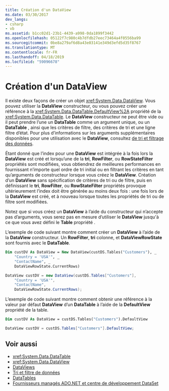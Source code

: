 ```yaml
---
title: Création d'un DataView
ms.date: 03/30/2017
dev_langs:
- csharp
- vb
ms.assetid: b1cc02d1-23b1-4439-a998-0da1899f3442
ms.openlocfilehash: 05122f7c980c4b7dfdb27eec73464a4f0556ba99
ms.sourcegitcommit: 0be8a279af6d8a43e03141e349d3efd5d35f8767
ms.translationtype: MT
ms.contentlocale: fr-FR
ms.lasthandoff: 04/18/2019
ms.locfileid: "59096678"
---
```

# <a name="creating-a-dataview"></a>Création d'un DataView
Il existe deux façons de créer un objet <xref:System.Data.DataView>. Vous pouvez utiliser la **DataView** constructeur, ou vous pouvez créer une référence à la <xref:System.Data.DataTable.DefaultView%2A> propriété de la <xref:System.Data.DataTable>. Le **DataView** constructeur ne peut être vide ou il peut prendre l’une un **DataTable** comme un argument unique, ou un **DataTable** , ainsi que les critères de filtre, des critères de tri et une ligne filtre d’état. Pour plus d’informations sur les arguments supplémentaires disponibles pour une utilisation avec le **DataView**, consultez [de tri et filtrage des données](../../../../../docs/framework/data/adonet/dataset-datatable-dataview/sorting-and-filtering-data.md).  
  
 Étant donné que l’index pour une **DataView** est intégrée à la fois lors la **DataView** est créé et lorsqu’une de la **tri**, **RowFilter**, ou  **RowStateFilter** propriétés sont modifiées, vous obtiendrez de meilleures performances en fournissant n’importe quel ordre de tri initial ou en filtrant les critères en tant qu’arguments de constructeur lorsque vous créez le **DataView**. Création d’un **DataView** sans spécification de critères de tri ou de filtre, puis en définissant le **tri**, **RowFilter**, ou **RowStateFilter** propriétés provoque ultérieurement l’index doit être générée au moins deux fois : une fois lors de la **DataView** est créé, et à nouveau lorsque toutes les propriétés de tri ou de filtre sont modifiées.  
  
 Notez que si vous créez un **DataView** à l’aide du constructeur qui n’accepte pas d’arguments, vous serez pas en mesure d’utiliser le **DataView** jusqu'à ce que vous avez défini le **Table** propriété .  
  
 L’exemple de code suivant montre comment créer un **DataView** à l’aide de la **DataView** constructeur. Un **RowFilter**, **tri** colonne, et **DataViewRowState** sont fournis avec le **DataTable**.  
  
```vb  
Dim custDV As DataView = New DataView(custDS.Tables("Customers"), _  
    "Country = 'USA'", _  
    "ContactName", _  
    DataViewRowState.CurrentRows)  
```  
  
```csharp  
DataView custDV = new DataView(custDS.Tables["Customers"],   
    "Country = 'USA'",   
    "ContactName",   
    DataViewRowState.CurrentRows);  
```  
  
 L’exemple de code suivant montre comment obtenir une référence à la valeur par défaut **DataView** d’un **DataTable** à l’aide de la **DefaultView** propriété de la table.  
  
```vb  
Dim custDV As DataView = custDS.Tables("Customers").DefaultView  
```  
  
```csharp  
DataView custDV = custDS.Tables["Customers"].DefaultView;  
```  
  
## <a name="see-also"></a>Voir aussi

- <xref:System.Data.DataTable>
- <xref:System.Data.DataView>
- [DataViews](../../../../../docs/framework/data/adonet/dataset-datatable-dataview/dataviews.md)
- [Tri et filtre de données](../../../../../docs/framework/data/adonet/dataset-datatable-dataview/sorting-and-filtering-data.md)
- [DataTables](../../../../../docs/framework/data/adonet/dataset-datatable-dataview/datatables.md)
- [Fournisseurs managés ADO.NET et centre de développement DataSet](https://go.microsoft.com/fwlink/?LinkId=217917)

